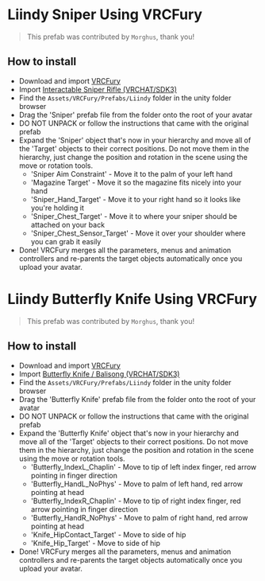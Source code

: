 Liindy Sniper Using VRCFury
==

> This prefab was contributed by `Morghus`, thank you!

## How to install
* Download and import [VRCFury](https://vrcfury.com/download)
* Import [Interactable Sniper Rifle (VRCHAT/SDK3)](https://liindy.gumroad.com/l/Tac300Sniper)
* Find the `Assets/VRCFury/Prefabs/Liindy` folder in the unity folder browser
* Drag the 'Sniper' prefab file from the folder onto the root of your avatar
* DO NOT UNPACK or follow the instructions that came with the original prefab
* Expand the 'Sniper' object that's now in your hierarchy and move all of the 'Target' objects
  to their correct positions. Do not move them in the hierarchy, just change the position and rotation
  in the scene using the move or rotation tools.
   - 'Sniper Aim Constraint' - Move it to the palm of your left hand
   - 'Magazine Target' - Move it so the magazine fits nicely into your hand
   - 'Sniper_Hand_Target' - Move it to your right hand so it looks like you're holding it
   - 'Sniper_Chest_Target' - Move it to where your sniper should be attached on your back
   - 'Sniper_Chest_Sensor_Target' - Move it over your shoulder where you can grab it easily
* Done! VRCFury merges all the parameters, menus and animation controllers and re-parents the target
  objects automatically once you upload your avatar.


Liindy Butterfly Knife Using VRCFury
==

> This prefab was contributed by `Morghus`, thank you!

## How to install
* Download and import [VRCFury](https://vrcfury.com/download)
* Import [Butterfly Knife / Balisong (VRCHAT/SDK3)](https://liindy.gumroad.com/l/ButterflyKnife)
* Find the `Assets/VRCFury/Prefabs/Liindy` folder in the unity folder browser
* Drag the 'Butterfly Knife' prefab file from the folder onto the root of your avatar
* DO NOT UNPACK or follow the instructions that came with the original prefab
* Expand the 'Butterfly Knife' object that's now in your hierarchy and move all of the 'Target' objects
  to their correct positions. Do not move them in the hierarchy, just change the position and rotation
  in the scene using the move or rotation tools.
   - 'Butterfly_IndexL_Chaplin' - Move to tip of left index finger, red arrow pointing in finger direction
   - 'Butterfly_HandL_NoPhys' - Move to palm of left hand, red arrow pointing at head
   - 'Butterfly_IndexR_Chaplin' - Move to tip of right index finger, red arrow pointing in finger direction
   - 'Butterfly_HandR_NoPhys' - Move to palm of right hand, red arrow pointing at head
   - 'Knife_HipContact_Target' - Move to side of hip
   - 'Knife_Hip_Target' - Move to side of hip
* Done! VRCFury merges all the parameters, menus and animation controllers and re-parents the target
  objects automatically once you upload your avatar.